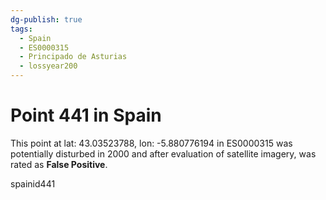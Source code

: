 ```yaml
---
dg-publish: true
tags:
  - Spain
  - ES0000315
  - Principado de Asturias
  - lossyear200
---
```


# Point 441 in Spain

This point at lat: 43.03523788, lon: -5.880776194 in ES0000315 was potentially disturbed in 2000 and after evaluation of satellite imagery, was rated as **False Positive**.



spainid441
